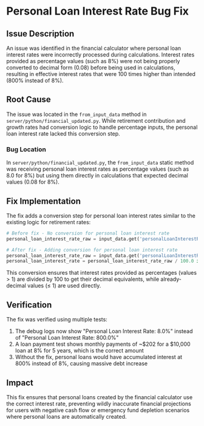 # Personal Loan Interest Rate Bug Fix

## Issue Description

An issue was identified in the financial calculator where personal loan interest rates were incorrectly processed during calculations. Interest rates provided as percentage values (such as 8%) were not being properly converted to decimal form (0.08) before being used in calculations, resulting in effective interest rates that were 100 times higher than intended (800% instead of 8%).

## Root Cause

The issue was located in the `from_input_data` method in `server/python/financial_updated.py`. While retirement contribution and growth rates had conversion logic to handle percentage inputs, the personal loan interest rate lacked this conversion step.

### Bug Location

In `server/python/financial_updated.py`, the `from_input_data` static method was receiving personal loan interest rates as percentage values (such as 8.0 for 8%) but using them directly in calculations that expected decimal values (0.08 for 8%).

## Fix Implementation

The fix adds a conversion step for personal loan interest rates similar to the existing logic for retirement rates:

```python
# Before fix - No conversion for personal loan interest rate
personal_loan_interest_rate_raw = input_data.get('personalLoanInterestRate', DEFAULT_PERSONAL_LOAN_INTEREST_RATE)

# After fix - Adding conversion for personal loan interest rate
personal_loan_interest_rate_raw = input_data.get('personalLoanInterestRate', DEFAULT_PERSONAL_LOAN_INTEREST_RATE)
personal_loan_interest_rate = personal_loan_interest_rate_raw / 100.0 if personal_loan_interest_rate_raw > 1 else personal_loan_interest_rate_raw
```

This conversion ensures that interest rates provided as percentages (values > 1) are divided by 100 to get their decimal equivalents, while already-decimal values (≤ 1) are used directly.

## Verification

The fix was verified using multiple tests:

1. The debug logs now show "Personal Loan Interest Rate: 8.0%" instead of "Personal Loan Interest Rate: 800.0%"
2. A loan payment test shows monthly payments of ~$202 for a $10,000 loan at 8% for 5 years, which is the correct amount
3. Without the fix, personal loans would have accumulated interest at 800% instead of 8%, causing massive debt increase

## Impact

This fix ensures that personal loans created by the financial calculator use the correct interest rate, preventing wildly inaccurate financial projections for users with negative cash flow or emergency fund depletion scenarios where personal loans are automatically created.